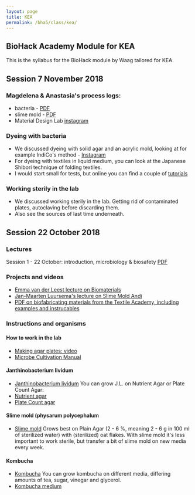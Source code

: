 ```yaml
---
layout: page
title: KEA
permalink: /bha5/class/kea/
---
```


## BioHack Academy Module for KEA

This is the syllabus for the BioHack module by Waag tailored for KEA.

## Session 7 November 2018

### Magdelena & Anastasia's process logs:

* bacteria - [PDF](/bha5/class/kea/pdf/181106_process_bacteria.pdf)
* slime mold - [PDF](/bha5/class/kea/pdf/181106_process_slimemold.pdf)
* Material Design Lab [instagram](https://www.instagram.com/materialdesignlab/)

### Dyeing with bacteria

* We discussed dyeing with solid agar and an acrylic mold, looking at for example IndiCo's method - [Instagram](https://www.instagram.com/indico_dye/)
* For dyeing with textiles in liquid medium, you can look at the Japanese Shibori technique of folding textiles.
* I would start small for tests, but online you can find a couple of [tutorials](https://closetcasepatterns.com/indigo-shibori-dyeing-techniques-tutorial/)

### Working sterily in the lab

* We discussed working sterily in the lab. Getting rid of contaminated plates, autoclaving before discarding them.
* Also see the sources of last time underneath. 

## Session 22 October 2018

### Lectures

Session 1 - 22 October: introduction, microbiology & biosafety [PDF](/bha5/class/kea/pdf/session1.pdf)

### Projects and videos

* [Emma van der Leest lecture on Biomaterials](https://vimeo.com/259847179)
* [Jan-Maarten Luursema's lecture on Slime Mold Andi](https://vimeo.com/261944053)
* [PDF on biofabricating materials from the Textile Academy, including examples and instrucables](http://wiki.textile-academy.org/_media/fabricademy2017/classes/biofabricating_materials.pdf)

### Instructions and organisms 

#### How to work in the lab
* [Making agar plates: video](https://www.youtube.com/watch?v=_e0vwaUgy_w)
* [Microbe Cultivation Manual](http://biohackacademy.github.io/bha4/class/2/Microbe%20Cultivation%20Manual.pdf)

#### Janthinobacterium lividum
* [Janthinobacterium lividum](http://biohackacademy.github.io/bha5/organisms/janthinobacterium-lividum/)
You can grow J.L. on Nutrient Agar or Plate Count Agar:
* [Nutrient agar](http://biohackacademy.github.io/bha4/cultivation-media/nutrient-agar/)
* [Plate Count agar](http://biohackacademy.github.io/bha4/cultivation-media/plate-count-agar/)

#### Slime mold (physarum polycephalum
* [Slime mold](http://biohackacademy.github.io/bha5/organisms/slime-mold/)
Grows best on Plain Agar (2 - 6 %, meaning 2 - 6 g in 100 ml of sterilized water) with (sterilized) oat flakes.
With slime mold it's less important to work sterile, but transfer a bit of slime mold on new media every week. 

#### Kombucha
* [Kombucha](http://biohackacademy.github.io/bha5/organisms/kombucha/)
You can grow kombucha on different media, differing amounts of tea, sugar, vinegar and glycerol. 
* [Kombucha medium](http://biohackacademy.github.io/bha5/cultivation-media/kombucha-medium/)